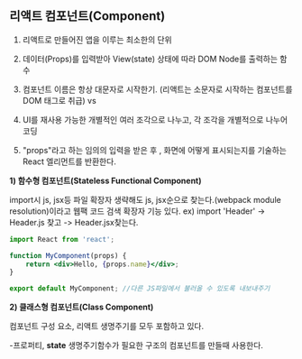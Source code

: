 ## 리액트 컴포넌트(Component)

1. 리액트로 만들어진 앱을 이루는 최소한의 단위

2. 데이터(Props)를 입력받아 View(state) 상태에 따라 DOM Node를 출력하는 함수

3. 컴포넌트 이름은 항상 대문자로 시작한기. (리액트는 소문자로 시작하는 컴포넌트를 DOM 태그로 취급) <Books> vs <books>

4. UI를 재사용 가능한 개별적인 여러 조각으로 나누고, 각 조각을 개별적으로 나누어 코딩

5. "props"라고 하는 임의의 입력을 받은 후 , 화면에 어떻게 표시되는지를 기술하는 React 엘리먼트를  반환한다.

**1) 함수형 컴포넌트(Stateless Functional Component)**

import시 js, jsx등 파일 확장자 생략해도 js, jsx순으로 찾는다.(webpack module resolution)이라고 웹팩 코드 검색 확장자 기능 있다. ex) import 'Header' -> Header.js 찾고 -> Header.jsx찾는다.

```jsx
import React from 'react';

function MyComponent(props) {
    return <div>Hello, {props.name}</div>;
}

export default MyComponent; //다른 JS파일에서 불러올 수 있도록 내보내주기
```

**2) 클래스형 컴포넌트(Class Component)**

컴포넌트 구성 요소, 리액트 생명주기를 모두 포함하고 있다.

-프로퍼티, **state** 생명주기함수가 필요한 구조의 컴포넌트를 만들때 사용한다. 
